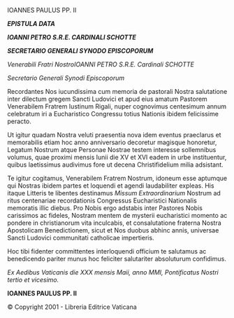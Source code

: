 IOANNES PAULUS PP. II

***EPISTULA DATA***

***IOANNI PETRO S.R.E. CARDINALI SCHOTTE***

***SECRETARIO GENERALI SYNODO EPISCOPORUM***

*Venerabili Fratri NostroIOANNI PETRO S.R.E. Cardinali SCHOTTE*

*Secretario Generali Synodi Episcoporum*

Recordantes Nos iucundissima cum memoria de pastorali Nostra salutatione inter dilectum gregem Sancti Ludovici et apud eius amatum Pastorem Venerabilem Fratrem Iustinum Rigali, nuper cognovimus centesimum annum celebratum iri a Eucharistico Congressu totius Nationis ibidem felicissime peracto.

Ut igitur quadam Nostra veluti praesentia nova idem eventus praeclarus et memorabilis etiam hoc anno anniversario decoretur magisque honoretur, Legatum Nostrum atque Personae Nostrae testem interesse sollemnibus volumus, quae proximi mensis Iunii die XV et XVI eadem in urbe instituentur, quibus laetissimus audivimus fore ut decena Christifidelium milia adsistant.

Te igitur cogitamus, Venerabilem Fratrem Nostrum, idoneum esse aptumque qui Nostras ibidem partes et loquendi et agendi laudabiliter expleas. His itaque Litteris te libentes destinamus *Missum Extraordinarium* Nostrum ad ritus centenariae recordationis Congressus Eucharistici Nationalis memoratis illic diebus. Pro Nobis ergo adstabis inter Pastores Nobis carissimos ac fideles, Nostram mentem de mysterii eucharistici momento ac pondere in christianorum vita inculcabis, et consalutatione fraterna Nostra Apostolicam Benedictionem, sicut et Nos duobus abhinc annis, universae Sancti Ludovici communitati catholicae impertieris.

Hoc tibi fidenter committentes interloquendi officium te salutamus ac benedicendo pariter munus hoc feliciter salutariter absoluturum confidimus.

*Ex Aedibus Vaticanis die XXX mensis Maii, anno MMI, Pontificatus Nostri tertio et vicesimo.*

**IOANNES PAULUS PP. II**

© Copyright 2001 - Libreria Editrice Vaticana